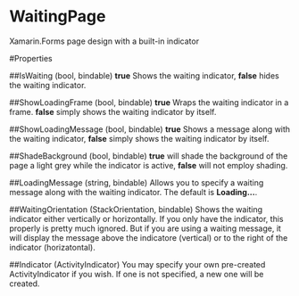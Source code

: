 # WaitingPage
Xamarin.Forms page design with a built-in indicator

#Properties


##IsWaiting (bool, bindable)
**true** Shows the waiting indicator, **false** hides the waiting indicator.


##ShowLoadingFrame (bool, bindable)
**true** Wraps the waiting indicator in a frame. **false** simply shows the waiting indicator by itself.


##ShowLoadingMessage (bool, bindable)
**true** Shows a message along with the waiting indicator, **false** simply shows the waiting indicator by itself.


##ShadeBackground (bool, bindable)
**true** will shade the background of the page a light grey while the indicator is active, **false** will not employ shading.


##LoadingMessage (string, bindable)
Allows you to specify a waiting message along with the waiting indicator. The default is **Loading...**.


##WaitingOrientation (StackOrientation, bindable)
Shows the waiting indicator either vertically or horizontally. If you only have the indicator, this properly is pretty much ignored.  But if you are using a waiting message, it will display the message above the indicatore (vertical) or to the right of the indicator (horizatontal).


##Indicator (ActivityIndicator)
You may specify your own pre-created ActivityIndicator if you wish. If one is not specified, a new one will be created.
